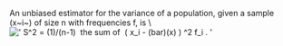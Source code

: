 An unbiased estimator for the variance of a population, given a sample
(x~i~) of size n with frequencies f, is \\
![' S\^2 = (1)/(n-1)  the sum of  ( x\_i - (bar)(x) ) \^2 f\_i . '](../dictionary/equation_images/1761.1..png)

